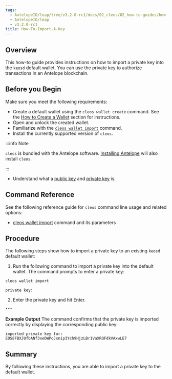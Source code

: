 ```yaml
---
tags:
  - AntelopeIO/leap/tree/v3.2.0-rc1/docs/02_cleos/02_how-to-guides/how-to-import-a-key.md
  - AntelopeIO/leap
  - v3.2.0-rc1
title: How-To-Import-A-Key
---
```

## Overview

This how-to guide provides instructions on how to import a private key into the `keosd` default wallet. You can use the private key to authorize transactions in an Antelope blockchain.

## Before you Begin

Make sure you meet the following requirements:

* Create a default wallet using the `cleos wallet create` command. See the [How to Create a Wallet](../02_how-to-guides/how-to-create-a-wallet.md) section for instructions.
* Open and unlock the created wallet.
* Familiarize with the [`cleos wallet import`](../03_command-reference/wallet/import.md) command.
* Install the currently supported version of `cleos`.

:::info Note

`cleos` is bundled with the Antelope software. [Installing Antelope](../../00_install/index.md) will also install `cleos`.

:::

* Understand what a [public key](/docs/latest/glossary#public-key) and [private key](/docs/latest/glossary#private-key) is.

## Command Reference

See the following reference guide for `cleos` command line usage and related options:
* [cleos wallet import](../03_command-reference/wallet/import.md) command and its parameters

## Procedure

The following steps show how to import a private key to an existing `keosd` default wallet:

1. Run the following command to import a private key into the default wallet. The command prompts to enter a private key:
```sh
cleos wallet import
```
```console
private key:
```

2. Enter the private key and hit Enter.
```sh
***
```

**Example Output**
The command confirms that the private key is imported correctly by displaying the corresponding public key:
```console
imported private key for: EOS8FBXJUfbANf3xeDWPoJxnip3Ych9HjzLBr1VaXRQFdkVAxwLE7
```

## Summary

By following these instructions, you are able to import a private key to the default wallet.
